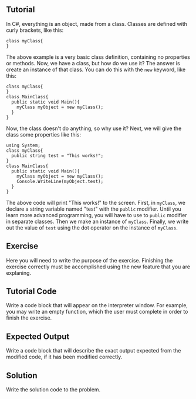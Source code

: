 Tutorial
--------
In C#, everything is an object, made from a class. Classes are defined with curly brackets, like this:

    
    class myClass{
    }
    

The above example is a very basic class definition, containing no properties or methods. Now, we have a class, but how do we use it?
The answer is create an instance of that class. You can do this with the `new` keyword, like this:

    class myClass{
    }
    class MainClass{
      public static void Main(){
        myClass myObject = new myClass();
      }
    }

Now, the class doesn't do anything, so why use it? Next, we will give the class some properties like this:

    using System;
    class myClass{
      public string test = "This works!";
    }
    class MainClass{
      public static void Main(){
        myClass myObject = new myClass();
        Console.WriteLine(myObject.test);
      }
    }
The above code will print "This works!" to the screen. First, in `myClass`, we declare a string variable named "test" with the `public` modifier.
Until you learn more advanced programming, you will have to use to `public` modifier in separate classes. Then we make an instance of `myClass`.
Finally, we write out the value of `test` using the dot operator on the instance of `myClass`.
        
Exercise
--------
Here you will need to write the purpose of the exercise. Finishing the exercise correctly
must be accomplished using the new feature that you are explaning.

Tutorial Code
-------------
Write a code block that will appear on the interpreter window. For example, you may
write an empty function, which the user must complete in order to finish the exercise.

Expected Output
---------------
Write a code block that will describe the exact output expected from the modified code,
if it has been modified correctly.

Solution
--------
Write the solution code to the problem.
